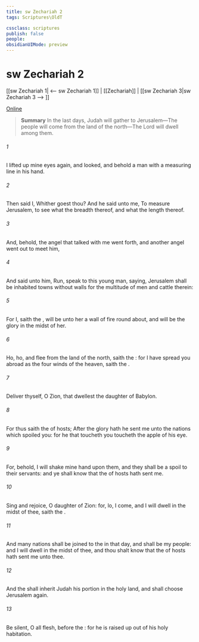 ```yaml
---
title: sw Zechariah 2
tags: Scriptures\OldT

cssclass: scriptures
publish: false
people:
obsidianUIMode: preview
---
```


# sw Zechariah 2
[[sw Zechariah 1| <-- sw Zechariah 1]] | [[Zechariah]] | [[sw Zechariah 3|sw Zechariah 3 --> ]]

[Online](https://churchofjesuschrist.org/study/scriptures/ot/zech/2?lang=eng)

> __Summary__
In the last days, Judah will gather to Jerusalem—The people will come from the land of the north—The Lord will dwell among them.

###### 1 
I lifted up mine eyes again, and looked, and behold a man with a measuring line in his hand.

###### 2 
Then said I, Whither goest thou? And he said unto me, To measure Jerusalem, to see what  the breadth thereof, and what  the length thereof.

###### 3 
And, behold, the angel that talked with me went forth, and another angel went out to meet him,

###### 4 
And said unto him, Run, speak to this young man, saying, Jerusalem shall be inhabited  towns without walls for the multitude of men and cattle therein:

###### 5 
For I, saith the , will be unto her a wall of fire round about, and will be the glory in the midst of her.

###### 6 
Ho, ho,  and flee from the land of the north, saith the : for I have spread you abroad as the four winds of the heaven, saith the .

###### 7 
Deliver thyself, O Zion, that dwellest  the daughter of Babylon.

###### 8 
For thus saith the  of hosts; After the glory hath he sent me unto the nations which spoiled you: for he that toucheth you toucheth the apple of his eye.

###### 9 
For, behold, I will shake mine hand upon them, and they shall be a spoil to their servants: and ye shall know that the  of hosts hath sent me.

###### 10 
Sing and rejoice, O daughter of Zion: for, lo, I come, and I will dwell in the midst of thee, saith the .

###### 11 
And many nations shall be joined to the  in that day, and shall be my people: and I will dwell in the midst of thee, and thou shalt know that the  of hosts hath sent me unto thee.

###### 12 
And the  shall inherit Judah his portion in the holy land, and shall choose Jerusalem again.

###### 13 
Be silent, O all flesh, before the : for he is raised up out of his holy habitation.

